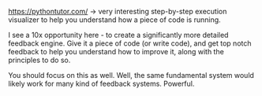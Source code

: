 https://pythontutor.com/ -> very interesting step-by-step execution visualizer to help you understand how a piece of code is running.

I see a 10x opportunity here - to create a significantly more detailed feedback engine. Give it a piece of code (or write code), and get top notch feedback to help you understand how to improve it, along with the principles to do so.

You should focus on this as well. Well, the same fundamental system would likely work for many kind of feedback systems. Powerful.

